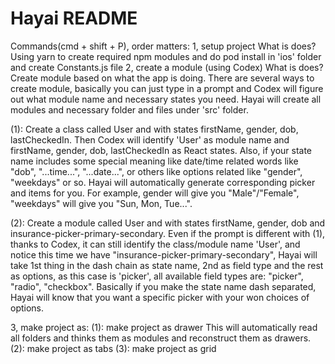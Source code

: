 # Hayai README

Commands(cmd + shift + P), order matters:
1, setup project
  What is does?
  Using yarn to create required npm modules and do pod install in 'ios' folder and create Constants.js file
2, create a module (using Codex)
  What is does?
  Create module based on what the app is doing.
  There are several ways to create module, basically you can just type in a prompt and Codex will figure out what module name and necessary states you need. Hayai will create all modules and necessary folder and files under 'src' folder.

  (1): Create a class called User and with states firstName, gender, dob, lastCheckedIn.
       Then Codex will identify 'User' as module name and firstName, gender, dob, lastCheckedIn as React states.
       Also, if your state name includes some special meaning like date/time related words like "dob", "...time...", "...date...", or others like options related like "gender", "weekdays" or so. Hayai will automatically generate corresponding picker and items for you.
       For example, gender will give you "Male"/"Female", "weekdays" will give you "Sun, Mon, Tue...".

  (2): Create a module called User and with states firstName, gender, dob and insurance-picker-primary-secondary.
       Even if the prompt is different with (1), thanks to Codex, it can still identify the class/module name 'User', and notice this time we have "insurance-picker-primary-secondary", Hayai will take 1st thing in the dash chain as state name, 2nd as field type and the rest as options, as this case is 'picker', all available field types are: "picker", "radio", "checkbox".
       Basically if you make the state name dash separated, Hayai will know that you want a specific picker with your won choices of options.
        

3, make project as:
  (1): make project as drawer
    This will automatically read all folders and thinks them as modules and reconstruct them as drawers.
  (2): make project as tabs
  (3): make project as grid